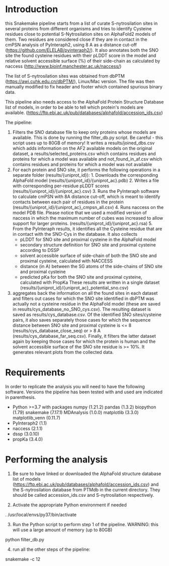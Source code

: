 # Introduction

this Snakemake pipeline starts from a list of curate S-nytrosilation sites in several
proteins from different organisms and tries to identify Cysteine residues close to potential
S-Nytrosilation sites on AlphaFold2 models of them. Two residues are considered close if they
are in contact in the cmPSN analysis of PyInteraph2, using 8 A as a distance cut-off
(https://github.com/ELELAB/pyinteraph2/). It also annotates both the SNO site the
found cysteine residues with their pLDDT score in the model and relative solvent
accessible surface (%) of their side-chain as calculated by naccess (http://www.bioinf.manchester.ac.uk/naccess/)

The list of S-nytrosilation sites was obtained from dbPTM (https://awi.cuhk.edu.cn/dbPTM/), Linux/Mac version.
The file was then manually modified to fix header and footer which contained spurious binary data.

This pipeline also needs access to the AlphaFold Protein Structure Database list of models,
in order to be able to tell which protein's models are available.
(https://ftp.ebi.ac.uk/pub/databases/alphafold/accession_ids.csv)

The pipeline:
  1. Filters the SNO database file to keep only proteins whose models are available.
  This is done by running the filter_db.py script. Be careful - this script uses up to
  80GB of memory! It writes a results/joined_dbs.csv which adds information
  on the AF2 available models on the original dataset, a results/selected_proteins.csv
  which contains residues and proteins for which a model was available and
  not_found_in_af.csv which contains residues and proteins for which a model was
  not available
  2. For each protein and SNO site, it performs the following operations in
  a separate folder (results/{uniprot_id}):
    1. Downloads the corresponding AlphaFold model (results/{uniprot_id}/{uniprot_ac}.pdb)
    2. Writes a file with corresponding per-residue pLDDT scores (results/{uniprot_id}/{uniprot_ac}.csv)
    3. Runs the PyInteraph software to calculate cmPSN with 8A distance cut-off, which
    is meant to identify contacts between each pair of residues in the protein
    (results/{uniprot_id}/{uniprot_ac}_cmpsn_all.csv)
    4. Runs naccess on the model PDB file. Please notice that we used a modified
    version of naccess in which the maximum number of cubes was increased to allow
    support for larger proteins. (results/{uniprot_id}/{uniprot_ac}.rsa)
    5. From the PyInteraph results, it identifies all the Cysteine residue that are
    in contact with the SNO-Cys in the database. It also collects
       * pLDDT for SNO site and proximal cysteine in the AlphaFold model
       * secondary structure definition for SNO site and proximal cysteine
         according to DSSP
       * solvent accessible surface of side-chain of both the SNO site and
         proximal cysteine, calculated with NACCESS
       * distance (in A) between the SG atoms of the side-chains of SNO site
         and proximal cysteine
       * predicted pKa for both the SNO site and proximal cysteine, calculated
         with PropKa
    These results are written in a single dataset (results/{uniprot_id}/{uniprot_ac}_potential_sno.csv)
  3. aggregates back the information on all the found sites in each dataset and filters out cases for
     which the SNO site identified in dbPTM was actually not a cysteine residue in the AlphaFold model
     (these are saved in results/cys_database_no_SNO_cys.csv). The resulting dataset is saved as
     results/cys_database.csv. Of the identified SNO sites/cysteine pairs, it also saves separately
     those cases for which the sequence distance between SNO site and proximal cysteine is <= 8
     (results/cys_database_close_seq) or > 8 A (results/cys_database_far_seq.csv). Finally, it filters
     the latter dataset again by keeping those cases for which the protein is human and the
     solvent accessible surface of the SNO site residue is >= 10%. It generates relevant plots
     from the collected data.

# Requirements

In order to replicate the analysis you will need to have the following software.
Versions the pipeline has been tested with and used are indicated in 
parenthesis.

  - Python >=3.7 with packages 
      numpy (1.21.2)
      pandas (1.3.2)
      biopython (1.79)
      snakemake (7.17.1)
      MDAnalysis (1.0.0)
      matplotlib (3.3.0)
      matplotlib_venn (0.11.7)
  - PyInteraph2 (1.1)
  - naccess (2.1.1)
  - dssp (3.0.10)
  - propKa (3.4.0)

# Performing the analysis

1. Be sure to have linked or downloaded the AlphaFold structure database
list of models (https://ftp.ebi.ac.uk/pub/databases/alphafold/accession_ids.csv)
and the S-nytrosilation database from PTMdb in the current directory.
They should be called accession_ids.csv and S-nytrosilation respectively.

2. Activate the appropriate Python environment if needed

. /usr/local/envs/py37/bin/activate

3. Run the Python script to perform step 1 of the pipeline. 
WARNING: this will use a large amount of memory (up to 80GB)

python filter_db.py

4. run all the other steps of the pipeline:

snakemake -c 12
